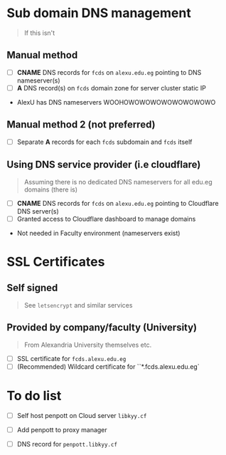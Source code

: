 # Sub domain DNS management
>If this isn't 
## Manual method 
- [ ] **CNAME** DNS records for `fcds` on  `alexu.edu.eg` pointing to DNS nameserver(s)
- [ ] **A** DNS  record(s) on `fcds` domain zone for server cluster static IP
- AlexU has DNS nameservers WOOHOWOWOWOWOWOWOWOWO
## Manual method 2 (not preferred)
- [ ] Separate **A** records for each `fcds` subdomain and `fcds` itself

## Using DNS service provider (i.e cloudflare)
> Assuming there is no dedicated DNS nameservers for all edu.eg domains
> (there is)
- [ ] **CNAME** DNS records for `fcds` on  `alexu.edu.eg` pointing to Cloudflare DNS server(s)
- [ ] Granted access to Cloudflare dashboard to manage domains
- Not needed in Faculty environment (nameservers exist)

# SSL Certificates
## Self signed
> See `letsencrypt` and similar services

## Provided by company/faculty (University)
> From Alexandria University themselves etc.
- [ ]  SSL certificate for `fcds.alexu.edu.eg`
- [ ] (Recommended) Wildcard certificate for ``*.fcds.alexu.edu.eg`

# To do list
- [ ] Self host penpott on Cloud server `libkyy.cf`
- [ ] Add penpott to proxy manager
- [ ] DNS record for `penpott.libkyy.cf`

